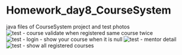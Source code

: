 # Homework_day8_CourseSystem
java files of CourseSystem project and test photos
![test - course validate when registered same course twice](https://github.com/Zavis-Ziv/Homework_day8_CourseSystem/assets/141931402/cebdf80b-9a79-412d-943f-34e0f03ddd9f)
![test - login - show your course when it is null](https://github.com/Zavis-Ziv/Homework_day8_CourseSystem/assets/141931402/61fe7721-023d-438e-a581-56310bef975f)
![test - mentor detail](https://github.com/Zavis-Ziv/Homework_day8_CourseSystem/assets/141931402/f5b2bebc-56ad-46f0-b052-a2d9dd07efe9)
![test - show all registered courses](https://github.com/Zavis-Ziv/Homework_day8_CourseSystem/assets/141931402/e242d09a-b329-4693-8d6a-3c8d52383113)
